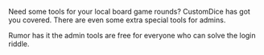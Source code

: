 Need some tools for your local board game rounds? CustomDice has got you covered. There are even some extra special tools for admins.

Rumor has it the admin tools are free for everyone who can solve the login riddle.
